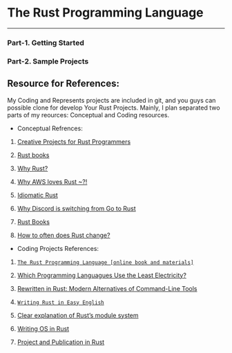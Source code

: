 # The Rust Programming Language
-------------------------------------

### Part-1. Getting Started
  
   

### Part-2. Sample Projects
 






## Resource for References: 

My Coding and Represents projects are included in git, and you guys can possible clone for develop Your Rust Projects. Mainly, I plan separated two parts of my reources: Conceptual and Coding resources. 

  * Conceptual Refrences: 
  
   1. [Creative Projects for Rust Programmers]( https://www.packtpub.com/product/creative-projects-for-rust-programmers/9781789346220)
   
   2.  [Rust books](https://github.com/sger/RustBooks)

   3. [Why Rust?](https://www.parity.io/why-rust/)
   
   4. [Why AWS loves Rust ~?!](https://aws.amazon.com/blogs/opensource/why-aws-loves-rust-and-how-wed-like-to-help/)
   
   5. [Idiomatic Rust](https://github.com/mre/idiomatic-rust)
   
   6. [Why Discord is switching from Go to Rust](https://blog.discord.com/why-discord-is-switching-from-go-to-rust-a190bbca2b1f)
   
   7. [Rust Books](https://github.com/sger/RustBooks)
   
   8. [ How to often does Rust change? ](https://steveklabnik.com/writing/how-often-does-rust-change)
   
 *  Coding Projects References: 
  
   1. [`The Rust Programming Language [online book and materials]`](https://doc.rust-lang.org/book/title-page.html#the-rust-programming-language)
   
   2. [Which Programming Languagues Use the Least Electricity? ](https://thenewstack.io/which-programming-languages-use-the-least-electricity/)
   
   3. [Rewritten in Rust: Modern Alternatives of Command-Line Tools](https://zaiste.net/posts/shell-commands-rust/)
   
   4. [`Writing Rust in Easy English`](https://github.com/Dhghomon/easy_rust/tree/ef1f739acf680dbc9bf5b18f1d965a23ded1b5a5)
   
   5. [Clear explanation of Rust’s module system](http://www.sheshbabu.com/posts/rust-module-system/)
   
   6. [Writing OS in Rust](https://os.phil-opp.com/)
   
   7. [Project and Publication in Rust](http://cliffle.com/)
   

